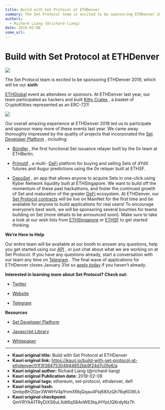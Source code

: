 ```yaml
---
title: Build with Set Protocol at ETHDenver
summary: The Set Protocol team is excited to be sponsoring ETHDenver 2019, which will be our sixth ETHGlobal event as attendees or sponsors. At ETHDenver last year, our team participated as hackers and built Kitty Crates , a basket of CryptoKitties represented as an ERC-721! Our overall amazing experience at ETHDenver 2018 led us to participate and sponsor many more of these events last year. We came away thoroughly impressed by the quality of projects that incorporated the Set Developer Platform , inclu
authors:
  - Richard Liang (@richard-liang)
date: 2019-02-08
some_url: 
---
```


# Build with Set Protocol at ETHDenver



![](https://ipfs.infura.io/ipfs/QmQp8Cw4d1nmmE18XywzwdyHTUBBovtfoJixQ2MdrjyNGj)

The Set Protocol team is excited to be sponsoring ETHDenver 2019, which will be our 
**sixth**
  
[ETHGlobal](https://ethglobal.co/)
 event as attendees or sponsors. At ETHDenver last year, our team participated as hackers and built 
[Kitty Crates](https://devpost.com/software/kitty-crates)
 , a basket of CryptoKitties represented as an ERC-721!

![](https://ipfs.infura.io/ipfs/QmXLhmJUrwZfWuy8bMRGwKaaz5JEgahTF3N4fyMPgAwHif)

Our overall amazing experience at ETHDenver 2018 led us to participate and sponsor many more of these events last year. We came away thoroughly impressed by the quality of projects that incorporated the 
[Set Developer Platform](https://docs.setprotocol.com/#/)
 , including:



 *  [Bündler](https://devpost.com/software/bundler-f03jdy) , the first functional Set issuance relayer built by the 0x team at ETHBerlin.

 *  [Primotif](https://devpost.com/software/primotif) , a multi- [DeFi](https://medium.com/set-protocol/announcing-defi-an-alliance-of-decentralized-finance-platforms-f9ac78c39fba) platform for buying and selling Sets of dYdX futures and Augur predictions using the 0x relayer built at ETHSF.

 *  [DepoSet](https://devpost.com/software/deposet) , an app that allows anyone to acquire Sets in one-click using Kyber Network liquidity built at ETHSingapore.
We want to build off the momentum of these past hackathons, and foster the continued growth of Set and maturation of the greater 
[DeFi](https://medium.com/set-protocol/announcing-defi-an-alliance-of-decentralized-finance-platforms-f9ac78c39fba)
 ecosystem. At ETHDenver, our 
[Set Protocol contracts](https://github.com/SetProtocol/set-protocol-contracts)
 will be live on MainNet for the first time and be available for anyone to build applications for real users!
To encourage everyone’s best work, we will be sponsoring several bounties for teams building on Set (more details to be announced soon). Make sure to take a look at our wish lists from 
[ETHSingapore](https://medium.com/set-protocol/build-with-set-protocol-at-eth-singapore-cedeec7a63b8)
 or 
[ETHSF](https://medium.com/set-protocol/build-with-set-protocol-at-ethsanfrancisco-49b740947b0e)
 to get started thinking.
 
**We’re Here to Help**
 
Our entire team will be available at our booth to answer any questions, help you get started using our 
[API](https://docs.setprotocol.com/#/)
 , or just chat about what we are working on at Set Protocol. If you have any questions already, start a conversation with our team any time on 
[Telegram](https://t.me/joinchat/Fx8D6wyprLUlM1jMVnaRdg)
 .
The final wave of applications for ETHDenver closes January 31st so 
[apply today](https://www.ethdenver.com/)
 if you haven’t already.
 
**Interested in learning more about Set Protocol? Check out:**
 



 *  [Twitter](https://twitter.com/setprotocol) 

 *  [Website](http://setprotocol.com) 

 *  [Telegram](https://t.me/joinchat/Fx8D6wyprLUlM1jMVnaRdg) 
 
**Resources**
 



 *  [Set Developer Platform](https://docs.setprotocol.com/) 

 *  [Javascript Library](https://github.com/SetProtocol/setprotocol.js) 

 *  [Whitepaper](http://whitepaper.setprotocol.com) 



---

- **Kauri original title:** Build with Set Protocol at ETHDenver
- **Kauri original link:** https://kauri.io/build-with-set-protocol-at-ethdenver/01f3f38475304944852bb9f24d7c0fe6/a
- **Kauri original author:** Richard Liang (@richard-liang)
- **Kauri original Publication date:** 2019-02-08
- **Kauri original tags:** ethereum, set-protocol, ethdenver, defi
- **Kauri original hash:** QmbpBH2Dpr3WWHV4pYnmXRbjQqau4Fkj68XzQh76qKGWLk
- **Kauri original checkpoint:** QmYRYAA1TRyDiXS6uLXdt6qS8AnW63tqJHYpUQKrdyNz7h



